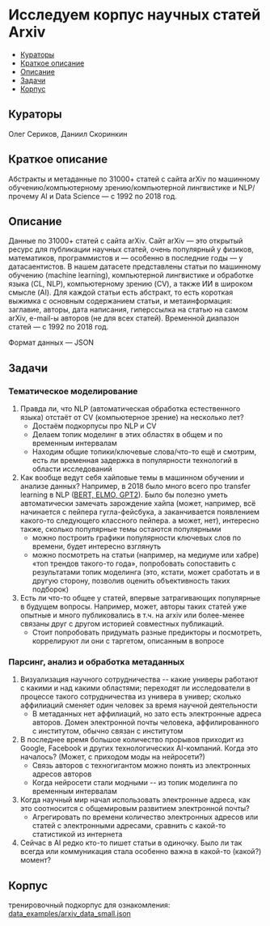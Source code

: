 # Исследуем корпус научных статей Arxiv

* [Кураторы](#Кураторы)
* [Краткое описание](#Краткое-описание)
* [Описание](#Описание)
* [Задачи](#Задачи)
* [Корпус](#Корпус)


## Кураторы

Олег Сериков, Даниил Скоринкин 


## Краткое описание

Абстракты и метаданные по 31000+ статей с сайта arXiv по машинному обучению/компьютерному зрению/компьютерной лингвистике и NLP/прочему AI и Data Science — с 1992 по 2018 год.


## Описание
<!-- (версия 1.0) -->

Данные по 31000+ статей с сайта arXiv. Сайт arXiv — это открытый ресурс для публикации научных статей, очень популярный у физиков, математиков, программистов и — особенно в последние годы — у датасаентистов. В нашем датасете представлены статьи по машинному обучению (machine learning), компьютерной лингвистике и обработке языка (CL, NLP), компьютерному зрению (CV), а также ИИ в широком смысле (AI). Для каждой статьи есть абстракт, то есть короткая выжимка с основным содержанием статьи, и метаинформация: заглавие, авторы, дата написания, гиперссылка на статью на самом arXiv, e-mail-ы авторов (не для всех статей). Временной диапазон статей — с 1992 по 2018 год. 

Формат данных — JSON


## Задачи

### Тематическое моделирование
1. Правда ли, что NLP (автоматическая обработка естественного языка) отстаёт от CV (компьютерное зрение) на несколько лет?
    *   Достаём подкорпусы про NLP и CV
    *   Делаем топик моделинг в этих областях в общем и по временным интервалам
    *   Находим общие топики/ключевые слова/что-то ещё и смотрим, есть ли временная задержка в популярности технологий в области исследований
1. Как вообще ведут себя хайповые темы в машинном обучении и анализе данных? Например, в 2018 было много всего про transfer learning в NLP ([BERT, ELMO, GPT2](http://jalammar.github.io/illustrated-bert)). Было бы полезно уметь автоматически замечать зарождение хайпа (может, например, всё начинается с пейпера гугла-фейсбука, а заканчивается появлением какого-то следующего классного пейпера. а может, нет), интересно также, сколько популярные темы остаются популярными
    *   можно построить графики популярности ключевых слов по времени, будет интересно взглянуть
    *   можно посмотреть на статьи (например, на медиуме или хабре) «топ трендов такого-то года», попробовать сопоставить с результатами топик моделинга (это, кстати, может сработать и в другую сторону, позволив оценить объективность таких подборок)
1. Есть ли что-то общее у статей, впервые затрагивающих популярные в будущем вопросы. Например, может, авторы таких статей уже опытные и много публиковались в т.ч. на arxiv или более-менее связаны друг с другом историей совместных публикаций.
    *   Стоит попробовать придумать разные предикторы и посмотреть, коррелируют ли они с таргетом, описанным в вопросе


### Парсинг, анализ и обработка метаданных

1. Визуализация научного сотрудничества -- какие универы работают с какими и над какими областями; переходят ли исследователи в процессе такого сотрудничества из универа в универ; сколько аффилиаций сменяет один человек за время научной деятельности
    *   В метаданных нет аффилиаций, но зато есть электронные адреса авторов. Домен электронной почты человека, аффилированного с институтом, обычно связан с институтом
1. В последнее время большое количество прорывов приходит из Google, Facebook и других технологических AI-компаний. Когда это началось? (Может, с приходом моды на нейросети?)
    *   Связь авторов с техногигантом можно понять из электронных адресов авторов
    *   Когда нейросети стали модными -- из топик моделинга по временным интервалам
1. Когда научный мир начал использовать электронные адреса, как это соотносится с общемировым развитием электронной почты?
    *   Агрегировать по времени количество электронных адресов или статей с электронными адресами, сравнить с какой-то статистикой из интернета
1. Сейчас в AI редко кто-то пишет статьи в одиночку. Было ли так всегда или коммуникация стала особенно важна в какой-то (какой?) момент? 

<!-- Куда делись мемы про from xgboost import * ?-->


## Корпус

тренировочный подкорпус для ознакомления: [data_examples/arxiv_data_small.json](https://github.com/andan2019sysblockhackathon-arxivtask/arxivTask/blob/master/data_examples/arxiv_data_small.json)
